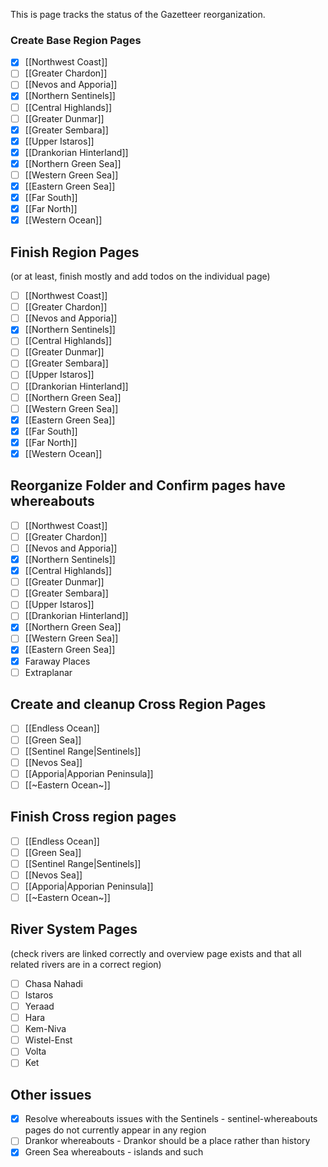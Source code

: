 
This is page tracks the status of the Gazetteer reorganization. 

### Create Base Region Pages

* [x] [[Northwest Coast]]
* [ ] [[Greater Chardon]]
* [ ] [[Nevos and Apporia]]
* [x] [[Northern Sentinels]]
* [ ] [[Central Highlands]]
* [ ] [[Greater Dunmar]]
* [x] [[Greater Sembara]]
* [x] [[Upper Istaros]]
* [x] [[Drankorian Hinterland]]
* [x] [[Northern Green Sea]]
* [ ] [[Western Green Sea]]
* [x] [[Eastern Green Sea]]
* [x] [[Far South]]
* [x] [[Far North]]
* [x] [[Western Ocean]]

## Finish Region Pages
(or at least, finish mostly and add todos on the individual page)
* [ ] [[Northwest Coast]]
* [ ] [[Greater Chardon]]
* [ ] [[Nevos and Apporia]]
* [x] [[Northern Sentinels]]
* [ ] [[Central Highlands]]
* [ ] [[Greater Dunmar]]
* [ ] [[Greater Sembara]]
* [ ] [[Upper Istaros]]
* [ ] [[Drankorian Hinterland]]
* [ ] [[Northern Green Sea]]
* [ ] [[Western Green Sea]]
* [x] [[Eastern Green Sea]]
* [x] [[Far South]]
* [x] [[Far North]]
* [x] [[Western Ocean]]

## Reorganize Folder and Confirm pages have whereabouts
* [ ] [[Northwest Coast]]
* [ ] [[Greater Chardon]]
* [ ] [[Nevos and Apporia]]
* [x] [[Northern Sentinels]]
* [x] [[Central Highlands]]
* [ ] [[Greater Dunmar]]
* [ ] [[Greater Sembara]]
* [ ] [[Upper Istaros]]
* [ ] [[Drankorian Hinterland]]
* [x] [[Northern Green Sea]]
* [ ] [[Western Green Sea]]
* [x] [[Eastern Green Sea]]
* [x] Faraway Places
* [ ] Extraplanar

## Create and cleanup Cross Region Pages
* [ ] [[Endless Ocean]]
* [ ] [[Green Sea]]
* [ ] [[Sentinel Range|Sentinels]]
* [ ] [[Nevos Sea]]
* [ ] [[Apporia|Apporian Peninsula]]
* [ ] [[~Eastern Ocean~]]

## Finish Cross region pages
* [ ] [[Endless Ocean]]
* [ ] [[Green Sea]]
* [ ] [[Sentinel Range|Sentinels]]
* [ ] [[Nevos Sea]]
* [ ] [[Apporia|Apporian Peninsula]]
* [ ] [[~Eastern Ocean~]]

## River System Pages
(check rivers are linked correctly and overview page exists and that all related rivers are in a correct region)
* [ ] Chasa Nahadi
* [ ] Istaros
* [ ] Yeraad
* [ ] Hara
* [ ] Kem-Niva
* [ ] Wistel-Enst
* [ ] Volta
* [ ] Ket

## Other issues
* [x] Resolve whereabouts issues with the Sentinels - sentinel-whereabouts pages do not currently appear in any region
* [ ] Drankor whereabouts - Drankor should be a place rather than history
* [x] Green Sea whereabouts - islands and such